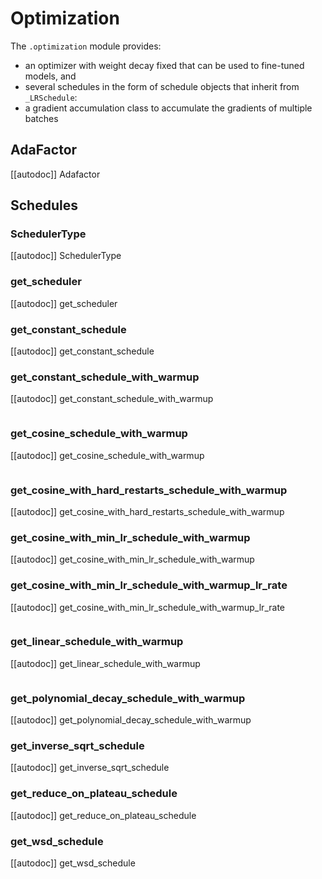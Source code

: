 <!--Copyright 2020 The HuggingFace Team. All rights reserved.

Licensed under the Apache License, Version 2.0 (the "License"); you may not use this file except in compliance with
the License. You may obtain a copy of the License at

http://www.apache.org/licenses/LICENSE-2.0

Unless required by applicable law or agreed to in writing, software distributed under the License is distributed on
an "AS IS" BASIS, WITHOUT WARRANTIES OR CONDITIONS OF ANY KIND, either express or implied. See the License for the
specific language governing permissions and limitations under the License.

⚠️ Note that this file is in Markdown but contain specific syntax for our doc-builder (similar to MDX) that may not be
rendered properly in your Markdown viewer.

-->

# Optimization

The `.optimization` module provides:

- an optimizer with weight decay fixed that can be used to fine-tuned models, and
- several schedules in the form of schedule objects that inherit from `_LRSchedule`:
- a gradient accumulation class to accumulate the gradients of multiple batches


## AdaFactor

[[autodoc]] Adafactor

## Schedules

### SchedulerType

[[autodoc]] SchedulerType

### get_scheduler

[[autodoc]] get_scheduler

### get_constant_schedule

[[autodoc]] get_constant_schedule

### get_constant_schedule_with_warmup

[[autodoc]] get_constant_schedule_with_warmup

<img alt="" src="https://huggingface.co/datasets/huggingface/documentation-images/resolve/main/warmup_constant_schedule.png"/>

### get_cosine_schedule_with_warmup

[[autodoc]] get_cosine_schedule_with_warmup

<img alt="" src="https://huggingface.co/datasets/huggingface/documentation-images/resolve/main/warmup_cosine_schedule.png"/>

### get_cosine_with_hard_restarts_schedule_with_warmup

[[autodoc]] get_cosine_with_hard_restarts_schedule_with_warmup

### get_cosine_with_min_lr_schedule_with_warmup

[[autodoc]] get_cosine_with_min_lr_schedule_with_warmup

### get_cosine_with_min_lr_schedule_with_warmup_lr_rate

[[autodoc]] get_cosine_with_min_lr_schedule_with_warmup_lr_rate

<img alt="" src="https://huggingface.co/datasets/huggingface/documentation-images/resolve/main/warmup_cosine_hard_restarts_schedule.png"/>

### get_linear_schedule_with_warmup

[[autodoc]] get_linear_schedule_with_warmup

<img alt="" src="https://huggingface.co/datasets/huggingface/documentation-images/resolve/main/warmup_linear_schedule.png"/>

### get_polynomial_decay_schedule_with_warmup

[[autodoc]] get_polynomial_decay_schedule_with_warmup

### get_inverse_sqrt_schedule

[[autodoc]] get_inverse_sqrt_schedule

### get_reduce_on_plateau_schedule

[[autodoc]] get_reduce_on_plateau_schedule

### get_wsd_schedule

[[autodoc]] get_wsd_schedule
